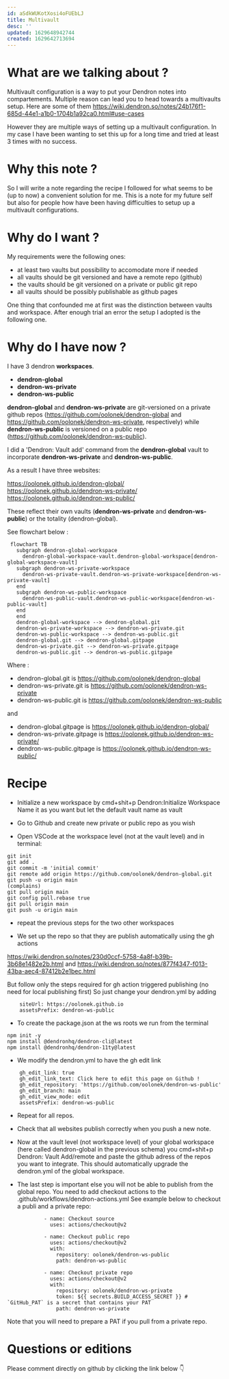 ```yaml
---
id: aSdkWUKotXosi4oFUEbLJ
title: Multivault
desc: ''
updated: 1629648942744
created: 1629642713694
---
```


# What are we talking about ?

Multivault configuration is a way to put your Dendron notes into compartements.
Multiple reason can lead you to head towards a multivaults setup. 
Here are some of them https://wiki.dendron.so/notes/24b176f1-685d-44e1-a1b0-1704b1a92ca0.html#use-cases

However they are multiple ways of setting up a multivault configuration.
In my case I have been wanting to set this up for a long time and tried at least 3 times with no success. 

# Why this note ?

So I will write a note regarding the recipe I followed for what seems to be (up to now) a convenient solution for me. This is a note for my future self but also for people how have been having difficulties to setup up a multivault configurations.

# Why do I want ?

My requirements were the following ones:

- at least two vaults but possibility to accomodate more if needed
- all vaults should be git versioned and have a remote repo (github)
- the vaults should be git versioned on a private or public git repo 
- all vaults should be possibly publishable as github pages


One thing that confounded me at first was the distinction between vaults and workspace.
After enough trial an error the setup I adopted is the following one.

# Why do I have now ?

I have 3 dendron **workspaces**. 

- **dendron-global**
- **dendron-ws-private**
- **dendron-ws-public**

**dendron-global** and **dendron-ws-private** are git-versioned on a private github repos (https://github.com/oolonek/dendron-global and https://github.com/oolonek/dendron-ws-private, respectively) while **dendron-ws-public** is versioned on a public repo (https://github.com/oolonek/dendron-ws-public). 

I did a 'Dendron: Vault add' command from the **dendron-global** vault to incorporate **dendron-ws-private** and **dendron-ws-public**.

As a result I have three websites:

https://oolonek.github.io/dendron-global/
https://oolonek.github.io/dendron-ws-private/
https://oolonek.github.io/dendron-ws-public/

These reflect their own vaults (**dendron-ws-private** and **dendron-ws-public**) or the totality (dendron-global). 


See flowchart below : 

```mermaid
 flowchart TB
   subgraph dendron-global-workspace
     dendron-global-workspace-vault.dendron-global-workspace[dendron-global-workspace-vault]
   subgraph dendron-ws-private-workspace
     dendron-ws-private-vault.dendron-ws-private-workspace[dendron-ws-private-vault]
   end
   subgraph dendron-ws-public-workspace
     dendron-ws-public-vault.dendron-ws-public-workspace[dendron-ws-public-vault]
   end
   end
   dendron-global-workspace --> dendron-global.git
   dendron-ws-private-workspace --> dendron-ws-private.git
   dendron-ws-public-workspace --> dendron-ws-public.git
   dendron-global.git --> dendron-global.gitpage
   dendron-ws-private.git --> dendron-ws-private.gitpage
   dendron-ws-public.git --> dendron-ws-public.gitpage
```

Where : 

- dendron-global.git is https://github.com/oolonek/dendron-global 
- dendron-ws-private.git is https://github.com/oolonek/dendron-ws-private
- dendron-ws-public.git is https://github.com/oolonek/dendron-ws-public

and

- dendron-global.gitpage is https://oolonek.github.io/dendron-global/
- dendron-ws-private.gitpage is https://oolonek.github.io/dendron-ws-private/
- dendron-ws-public.gitpage is https://oolonek.github.io/dendron-ws-public/

# Recipe

- Initialize a new workspace by cmd+shit+p Dendron:Initialize Workspace
Name it as you want but let the default vault name as vault

- Go to Github and create new private or public repo as you wish

- Open VSCode at the workspace level (not at the vault level) and in terminal:

```
git init
git add . 
git commit -m 'initial commit'
git remote add origin https://github.com/oolonek/dendron-global.git
git push -u origin main
(complains)
git pull origin main  
git config pull.rebase true
git pull origin main  
git push -u origin main
```

- repeat the previous steps for the two other workspaces

- We set up the repo so that they are publish automatically using the gh actions

https://wiki.dendron.so/notes/230d0ccf-5758-4a8f-b39b-3b68e1482e2b.html
and 
https://wiki.dendron.so/notes/877f4347-f013-43ba-aec4-87412b2e1bec.html

But follow only the steps required for gh action triggered publishing (no need for local publishing first)
So just change your dendron.yml  by adding

```
    siteUrl: https://oolonek.github.io
    assetsPrefix: dendron-ws-public
```

- To create the package.json at the ws roots we run from the terminal

```
npm init -y
npm install @dendronhq/dendron-cli@latest
npm install @dendronhq/dendron-11ty@latest
```

- We modify the dendron.yml to have the gh edit link

```
    gh_edit_link: true
    gh_edit_link_text: Click here to edit this page on Github !
    gh_edit_repository: 'https://github.com/oolonek/dendron-ws-public'
    gh_edit_branch: main
    gh_edit_view_mode: edit
    assetsPrefix: dendron-ws-public
```

- Repeat for all repos. 

- Check that all websites publish correctly when you push a new note.

- Now at the vault level (not workspace level) of your global workspace (here called dendron-global in the previous schema) you cmd+shit+p Dendron: Vault Add/remote and paste the github adress of the repos you want to integrate.
This should automatically upgrade the dendron.yml of the global workspace.

- The last step is important else you will not be able to publish from the global repo. You need to add checkout actions to the .github/workflows/dendron-actions.yml See example below to checkout a publi and a private repo:

```
            - name: Checkout source
              uses: actions/checkout@v2

            - name: Checkout public repo
              uses: actions/checkout@v2
              with:
                repository: oolonek/dendron-ws-public
                path: dendron-ws-public

            - name: Checkout private repo
              uses: actions/checkout@v2
              with:
                repository: oolonek/dendron-ws-private
                token: ${{ secrets.BUILD_ACCESS_SECRET }} # `GitHub_PAT` is a secret that contains your PAT
                path: dendron-ws-private

```

Note that you will need to prepare a PAT if you pull from a private repo.

# Questions or editions

Please comment directly on github by clicking the link below 👇





